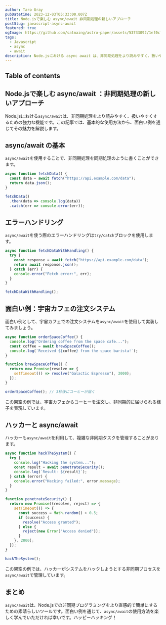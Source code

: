 ```yaml
---
author: Taro Gray
pubDatetime: 2023-12-03T05:33:00.007Z
title: Node.jsで楽しむ async/await 非同期処理の新しいアプローチ
postSlug: javascript-async-await
featured: true
ogImage: https://github.com/satnaing/astro-paper/assets/53733092/1ef0cf03-8137-4d67-ac81-84a032119e3a
tags:
  - Javascript
  - async
  - await
description: Node.jsにおける async await は、非同期処理をより読みやすく、扱いやすくするための強力な機能です。この記事では、基本的な使用方法から、面白い例を通じてその魅力を解説します。
---
```


## Table of contents

## Node.jsで楽しむ async/await ：非同期処理の新しいアプローチ

Node.jsにおける`async/await`は、非同期処理をより読みやすく、扱いやすくするための強力な機能です。この記事では、基本的な使用方法から、面白い例を通じてその魅力を解説します。

## async/await の基本

`async/await`を使用することで、非同期処理を同期処理のように書くことができます。

```javascript
async function fetchData() {
  const data = await fetch("https://api.example.com/data");
  return data.json();
}

fetchData()
  .then(data => console.log(data))
  .catch(err => console.error(err));
```

## エラーハンドリング

`async/await`を使う際のエラーハンドリングは`try/catch`ブロックを使用します。

```javascript
async function fetchDataWithHandling() {
  try {
    const response = await fetch("https://api.example.com/data");
    return await response.json();
  } catch (err) {
    console.error("Fetch error:", err);
  }
}

fetchDataWithHandling();
```

## 面白い例：宇宙カフェの注文システム

面白い例として、宇宙カフェでの注文システムを`async/await`を使用して実装してみましょう。

```javascript
async function orderSpaceCoffee() {
  console.log("Ordering coffee from the space cafe...");
  const coffee = await brewSpaceCoffee();
  console.log(`Received ${coffee} from the space barista!`);
}

function brewSpaceCoffee() {
  return new Promise(resolve => {
    setTimeout(() => resolve("Galactic Espresso"), 3000);
  });
}

orderSpaceCoffee(); // 3秒後にコーヒーが届く
```

この架空の例では、宇宙カフェからコーヒーを注文し、非同期的に届けられる様子を表現しています。

## ハッカーと async/await

ハッカーも`async/await`を利用して、複雑な非同期タスクを管理することがあります。

```javascript
async function hackTheSystem() {
  try {
    console.log("Hacking the system...");
    const result = await penetrateSecurity();
    console.log(`Result: ${result}`);
  } catch (error) {
    console.error("Hacking failed:", error.message);
  }
}

function penetrateSecurity() {
  return new Promise((resolve, reject) => {
    setTimeout(() => {
      const success = Math.random() > 0.5;
      if (success) {
        resolve("Access granted");
      } else {
        reject(new Error("Access denied"));
      }
    }, 2000);
  });
}

hackTheSystem();
```

この架空の例では、ハッカーがシステムをハックしようとする非同期プロセスを`async/await`で管理しています。

## まとめ

`async/await`は、Node.jsでの非同期プログラミングをより直感的で簡単にするための素晴らしいツールです。面白い例を通じて、`async/await`の使用方法を楽しく学んでいただければ幸いです。ハッピーハッキング！
